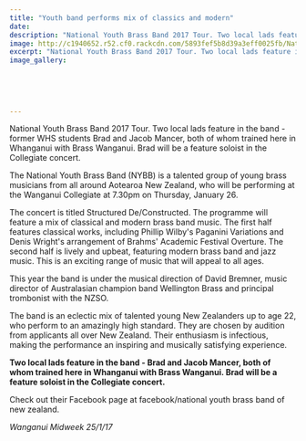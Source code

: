 ```yaml
---
title: "Youth band performs mix of classics and modern"
date: 
description: "National Youth Brass Band 2017 Tour. Two local lads feature in the band - former WHS students Brad and Jacob Mancer, both of whom trained here in Whanganui with Brass Wanganui..."
image: http://c1940652.r52.cf0.rackcdn.com/5893fef5b8d39a3eff0025fb/National-Yth-Band-Jan-2017-ex-Mancer-bros.jpg
excerpt: "National Youth Brass Band 2017 Tour. Two local lads feature in the band - former WHS students Brad and Jacob Mancer, both of whom trained here in Whanganui with Brass Wanganui."
image_gallery:
    
    
    
    
    
---
```


<p>National Youth Brass Band 2017 Tour. Two local lads feature in the band - former WHS students Brad and Jacob Mancer, both of whom trained here in Whanganui with Brass Wanganui. Brad will be a feature soloist in the Collegiate concert.</p>
<p>The National Youth Brass Band (NYBB) is a talented group of young brass musicians from all around Aotearoa New Zealand, who will be performing at the Wanganui Collegiate at 7.30pm on Thursday, January 26.</p>
<p>The concert is titled Structured De/Constructed. The programme will feature a mix of classical and modern brass band music. The first half features classical works, including Phillip Wilby's Paganini Variations and Denis Wright's arrangement of Brahms' Academic Festival Overture. The second half is lively and upbeat, featuring modern brass band and jazz music. This is an exciting range of music that will appeal to all ages.</p>
<p>This year the band is under the musical direction of David Bremner, music director of Australasian champion band Wellington Brass and principal trombonist with the NZSO.</p>
<p>The band is an eclectic mix of talented young New Zealanders up to age 22, who perform to an amazingly high standard. They are chosen by audition from applicants all over New Zealand. Their enthusiasm is infectious, making the performance an inspiring and musically satisfying experience.</p>
<p><strong>Two local lads feature in the band - Brad and Jacob Mancer, both of whom trained here in Whanganui with Brass Wanganui. Brad will be a feature soloist in the Collegiate concert.</strong></p>
<p>Check out their Facebook page at facebook/national youth brass band of new zealand.</p>
<p class="clear syndicator"><em>Wanganui Midweek 25/1/17</em></p>

